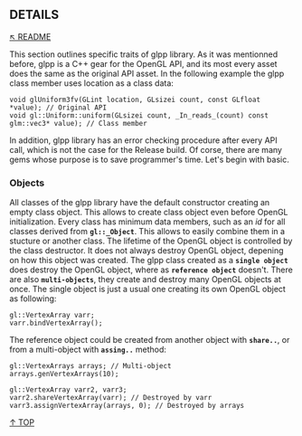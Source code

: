 ## DETAILS
[&nwarr; README](../README.md)

This section outlines specific traits of glpp library. As it was mentionned before, glpp is a C++ gear for the OpenGL API, and its most every asset does the same as the original API asset. In the following example the glpp class member uses location as a class data:
```
void glUniform3fv(GLint location, GLsizei count, const GLfloat *value); // Original API
void gl::Uniform::uniform(GLsizei count, _In_reads_(count) const glm::vec3* value); // Class member
```
In addition, glpp library has an error checking procedure after every API call, which is not the case for the Release build. Of corse, there are many gems whose purpose is to save programmer's time. Let's begin with basic.

### Objects
All classes of the glpp library have the default constructor creating an empty class object. This allows to create class object even before OpenGL initialization. Every class has minimum data members, such as an _id_ for all classes derived from **`gl::_Object`**. This allows to easily combine them in a stucture or another class. The lifetime of the OpenGL object is controlled by the class destructor. It does not always destroy OpenGL object, depening on how this object was created. The glpp class created as a **`single object`** does destroy the OpenGL object, where as **`reference object`** doesn't. There are also **`multi-objects`**, they create and destroy many OpenGL objects at once. The single object is just a usual one creating its own OpenGL object as following:
```
gl::VertexArray varr;
varr.bindVertexArray();
```
The reference object could be created from another object with **`share..`**, or from a multi-object with **`assing..`** method:
```
gl::VertexArrays arrays; // Multi-object
arrays.genVertexArrays(10);

gl::VertexArray varr2, varr3;
varr2.shareVertexArray(varr); // Destroyed by varr
varr3.assignVertexArray(arrays, 0); // Destroyed by arrays
```

[&uarr; TOP](DETAILS.md#details)
